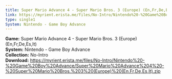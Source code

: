 ```yaml
---
title: Super Mario Advance 4 - Super Mario Bros. 3 (Europe) (En,Fr,De,Es,It)
link: https://myrient.erista.me/files/No-Intro/Nintendo%20-%20Game%20Boy%20Advance/Super%20Mario%20Advance%204%20-%20Super%20Mario%20Bros.%203%20(Europe)%20(En,Fr,De,Es,It).zip
type: single1
System: Nintendo - Game Boy Advance
---
```

<b>Game:</b> Super Mario Advance 4 - Super Mario Bros. 3 (Europe) (En,Fr,De,Es,It)<br>
<b>System:</b> Nintendo - Game Boy Advance<br>
<b>Collection:</b> No-Intro<br>
<b>Download:</b> https://myrient.erista.me/files/No-Intro/Nintendo%20-%20Game%20Boy%20Advance/Super%20Mario%20Advance%204%20-%20Super%20Mario%20Bros.%203%20(Europe)%20(En,Fr,De,Es,It).zip